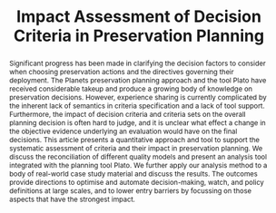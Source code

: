 ---
abstract: Significant progress has been made in clarifying the decision factors to
  consider when choosing preservation actions and the directives governing their deployment.
  The Planets preservation planning approach and the tool Plato have received considerable
  takeup and produce a growing body of knowledge on preservation decisions. However,
  experience sharing is currently complicated by the inherent lack of semantics in
  criteria specification and a lack of tool support. Furthermore, the impact of decision
  criteria and criteria sets on the overall planning decision is often hard to judge,
  and it is unclear what effect a change in the objective evidence underlying an evaluation
  would have on the final decisions. This article presents a quantitative approach
  and tool to support the systematic assessment of criteria and their impact in preservation
  planning. We discuss the reconciliation of different quality models and present
  an analysis tool integrated with the planning tool Plato. We further apply our analysis
  method to a body of real-world case study material and discuss the results. The
  outcomes provide directions to optimise and automate decision-making, watch, and
  policy definitions at large scales, and to lower entry barriers by focussing on
  those aspects that have the strongest impact.
creators:
- Hamm, Markus
- Becker, Christoph
date: null
document_url: https://services.phaidra.univie.ac.at/api/object/o:294210/download
grand_parent: iPRES
institutions: []
keywords:
- singapore
- digital preservation
- decision making
- multiple criteria decision analysis
- preservation planning
- utility analysis
landing_page_url: https://phaidra.univie.ac.at/o:294210
language: eng
layout: publication
license: CC BY-SA 3.0 AT
notes_url: null
parent: iPRES 2011
publication_type: paper
size: 1106015
slides_url: null
source_name: iPRES
stream_url: null
title: Impact Assessment of Decision Criteria in Preservation Planning
year: 2011
---